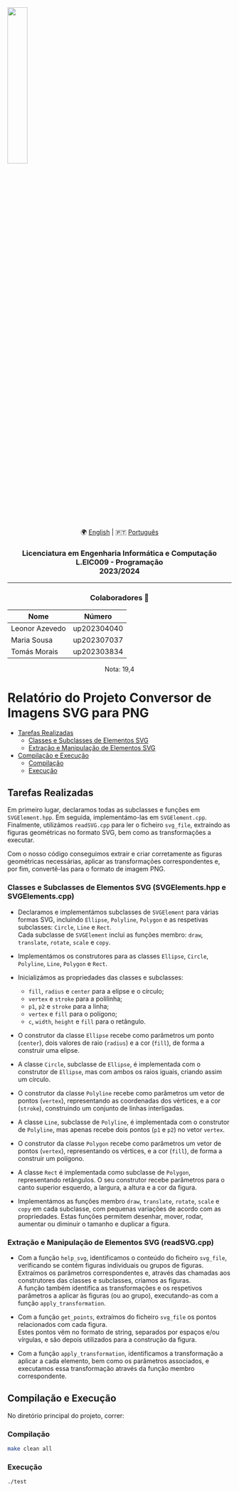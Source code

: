 <img src='https://sigarra.up.pt/feup/pt/imagens/LogotipoSI' width="30%"/>

<div align="center">
🌍 <a href="README.md">English</a> | 🇵🇹 <a href="README.pt.md">Português</a>
</div>

<h3 align="center">Licenciatura em Engenharia Informática e Computação<br>L.EIC009 - Programação<br> 2023/2024 </h3>

---
<h3 align="center"> Colaboradores &#129309 </h3>

<div align="center">

| Nome           | Número      |
|----------------|-------------|
| Leonor Azevedo | up202304040 |
| Maria Sousa    | up202307037 |
| Tomás Morais   | up202303834 |

Nota: 19,4

</div>

# Relatório do Projeto Conversor de Imagens SVG para PNG

* [Tarefas Realizadas](#tarefas-realizadas) 
  * [Classes e Subclasses de Elementos SVG](#classes-e-subclasses-svg)
  * [Extração e Manipulação de Elementos SVG](#extracao-e-manipulacao-de-elementos-svg)
* [Compilação e Execução](#compilacao-e-execucao)
  * [Compilação](#compilacao)
  * [Execução](#execucao)


## Tarefas Realizadas

Em primeiro lugar, declaramos todas as subclasses e funções em `SVGElement.hpp`. Em seguida, implementámo-las em `SVGElement.cpp`. Finalmente, utilizámos `readSVG.cpp` para ler o ficheiro `svg_file`, extraindo as figuras geométricas no formato SVG, bem como as transformações a executar.  

Com o nosso código conseguimos extrair e criar corretamente as figuras geométricas necessárias, aplicar as transformações correspondentes e, por fim, convertê-las para o formato de imagem PNG.

### <a id="classes-e-subclasses-svg"></a>Classes e Subclasses de Elementos SVG (SVGElements.hpp e SVGElements.cpp)

- Declaramos e implementámos subclasses de `SVGElement` para várias formas SVG, incluindo `Ellipse`, `Polyline`, `Polygon` e as respetivas subclasses: `Circle`, `Line` e `Rect`.  
  Cada subclasse de `SVGElement` inclui as funções membro: `draw`, `translate`, `rotate`, `scale` e `copy`.

- Implementámos os construtores para as classes `Ellipse`, `Circle`, `Polyline`, `Line`, `Polygon` e `Rect`.

- Inicializámos as propriedades das classes e subclasses:
  - `fill`, `radius` e `center` para a elipse e o círculo;
  - `vertex` e `stroke` para a polilinha;
  - `p1`, `p2` e `stroke` para a linha;
  - `vertex` e `fill` para o polígono;
  - `c`, `width`, `height` e `fill` para o retângulo.

- O construtor da classe `Ellipse` recebe como parâmetros um ponto (`center`), dois valores de raio (`radius`) e a cor (`fill`), de forma a construir uma elipse.

- A classe `Circle`, subclasse de `Ellipse`, é implementada com o construtor de `Ellipse`, mas com ambos os raios iguais, criando assim um círculo.

- O construtor da classe `Polyline` recebe como parâmetros um vetor de pontos (`vertex`), representando as coordenadas dos vértices, e a cor (`stroke`), construindo um conjunto de linhas interligadas.

- A classe `Line`, subclasse de `Polyline`, é implementada com o construtor de `Polyline`, mas apenas recebe dois pontos (`p1` e `p2`) no vetor `vertex`.

- O construtor da classe `Polygon` recebe como parâmetros um vetor de pontos (`vertex`), representando os vértices, e a cor (`fill`), de forma a construir um polígono.

- A classe `Rect` é implementada como subclasse de `Polygon`, representando retângulos. O seu construtor recebe parâmetros para o canto superior esquerdo, a largura, a altura e a cor da figura.

- Implementámos as funções membro `draw`, `translate`, `rotate`, `scale` e `copy` em cada subclasse, com pequenas variações de acordo com as propriedades. Estas funções permitem desenhar, mover, rodar, aumentar ou diminuir o tamanho e duplicar a figura.

### <a id="extracao-e-manipulacao-de-elementos-svg"></a>Extração e Manipulação de Elementos SVG (readSVG.cpp)

- Com a função `help_svg`, identificamos o conteúdo do ficheiro `svg_file`, verificando se contém figuras individuais ou grupos de figuras.  
  Extraímos os parâmetros correspondentes e, através das chamadas aos construtores das classes e subclasses, criamos as figuras.  
  A função também identifica as transformações e os respetivos parâmetros a aplicar às figuras (ou ao grupo), executando-as com a função `apply_transformation`.

- Com a função `get_points`, extraímos do ficheiro `svg_file` os pontos relacionados com cada figura.  
  Estes pontos vêm no formato de string, separados por espaços e/ou vírgulas, e são depois utilizados para a construção da figura.

- Com a função `apply_transformation`, identificamos a transformação a aplicar a cada elemento, bem como os parâmetros associados, e executamos essa transformação através da função membro correspondente.

## <a id="compilacao-e-execucao"></a>Compilação e Execução

No diretório principal do projeto, correr:

### <a id="compilacao"></a>Compilação  

```bash
make clean all
```

### <a id="execucao"></a>Execução

```bash
./test
```
